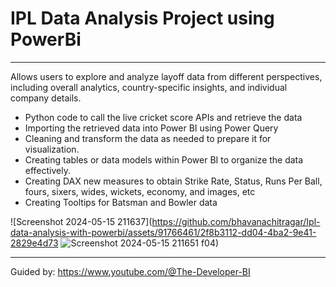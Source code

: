 # IPL Data Analysis Project using PowerBi
-------------------------------------------------------------

  Allows users to explore and analyze layoff data from different perspectives, including overall analytics, country-specific insights, and individual company details.


- Python code to call the live cricket score APIs and retrieve the data
- Importing the retrieved data into Power BI using Power Query
- Cleaning and transform the data as needed to prepare it for visualization.
- Creating tables or data models within Power BI to organize the data effectively.
- Creating DAX new measures to obtain Strike Rate, Status, Runs Per Ball, fours, sixers, wides, wickets, economy, and images, etc
- Creating Tooltips for Batsman and Bowler data 

 ![Screenshot 2024-05-15 211637](https://github.com/bhavanachitragar/Ipl-data-analysis-with-powerbi/assets/91766461/2f8b3112-dd04-4ba2-9e41-2829e4d73
 ![Screenshot 2024-05-15 211651](https://github.com/bhavanachitragar/Ipl-data-analysis-with-powerbi/assets/91766461/756f7fce-ba4d-4e79-adc8-89b55effe665)
f04)

----------------------------------------------------------------

Guided by: https://www.youtube.com/@The-Developer-BI
